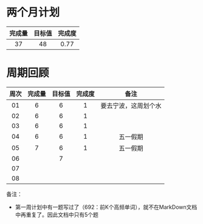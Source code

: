 # 两个月计划

| 完成量 | 目标值 | 完成度 |
| :----: | :----: | :----: |
|   37   |   48   |  0.77  |

# 周期回顾

| 周次 | 完成量 | 目标值 | 完成度 |         备注         |
| :--: | :----: | :----: | :----: | :------------------: |
|  01  |   6    |   6    |   1    | 要去宁波，这周划个水 |
|  02  |   6    |   6    |   1    |                      |
|  03  |   6    |   6    |   1    |                      |
|  04  |   6    |   6    |   1    |       五一假期       |
|  05  |   7    |   6    |   1    |       五一假期       |
|  06  |        |   7    |        |                      |
|  07  |        |        |        |                      |
|  08  |        |        |        |                      |

备注：

- 第一周计划中有一题写过了（692：前K个高频单词），就不在MarkDown文档中再重复了。因此文档中只有5个题

